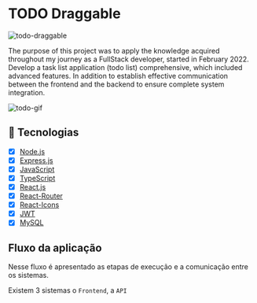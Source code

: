 # TODO Draggable

![todo-draggable](https://github.com/filho-flavio/ToDoFullStack/assets/113551879/44edde66-e594-49ef-a48c-3c3d159d03b7)

The purpose of this project was to apply the knowledge acquired throughout my journey as a FullStack developer, started in February 2022.
Develop a task list application (todo list) comprehensive, which included advanced features. In addition to establish effective communication between the frontend and the backend to ensure complete system integration.

![todo-gif](https://github.com/filho-flavio/ToDoFullStack/assets/113551879/b289dbff-43b0-4e4c-872a-5aeb98318d61)

## :rocket: Tecnologias

- [x] [Node.js](https://nodejs.org)
- [x] [Express.js](https://expressjs.com/pt-br/)
- [x] [JavaScript](https://developer.mozilla.org/pt-BR/docs/Web/JavaScript)
- [x] [TypeScript](https://www.typescriptlang.org)
- [x] [React.js](https://react.dev/)
- [x] [React-Router](https://reactrouter.com/en/main)
- [x] [React-Icons](https://react-icons.github.io/react-icons/)
- [x] [JWT](https://jwt.io/)
- [x] [MySQL](https://www.mysql.com/)

## Fluxo da aplicação

Nesse fluxo é apresentado as etapas de execução e a comunicação entre os sistemas.

Existem 3 sistemas o `Frontend`, a `API`
